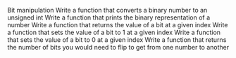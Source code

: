 Bit manipulation
Write a function that converts a binary number to an unsigned int
Write a function that prints the binary representation of a number
Write a function that returns the value of a bit at a given index
Write a function that sets the value of a bit to 1 at a given index
Write a function that sets the value of a bit to 0 at a given index
Write a function that returns the number of bits you would need to flip to get from one number to another
